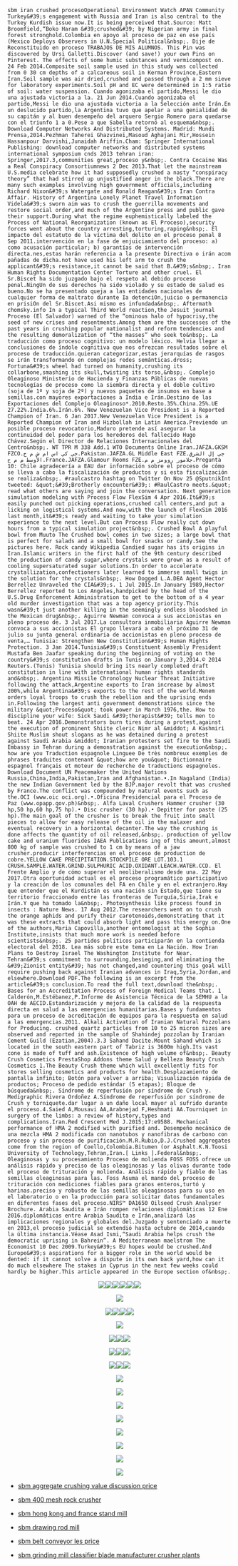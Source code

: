 
```
sbm iran crushed procesoOperational Environment Watch APAN Community Turkey&#39;s engagement with Russia and Iran is also central to the Turkey Kurdish issue now.It is being perceived that.Source: Matt Broomfield,“Boko Haram &#39;crushed&#39; by Nigerian army in final forest stronghold.Colombia en apoyo al proceso de paz en ese país (Mexico Deploys Observers in U.N.Special Political&nbsp;. Dije de Reconstituido en proceso TRABAJOS DE MIS ALUMNOS. This Pin was discovered by Ursi Galletti.Discover (and save!) your own Pins on Pinterest. The effects of some humic substances and vermicompost on. 24 Feb 2014.Composite soil sample used in this study was collected from 0 30 cm depths of a calcareous soil in Kerman Province,Eastern Iran.Soil sample was air dried,crushed and passed through a 2 mm sieve for laboratory experiments.Soil pH and EC were determined in 1:5 ratio of soil: water suspension. Cuando agonizaba el partido,Messi le dio una ajustada victoria a la. 21 Jun 2014.Cuando agonizaba el partido,Messi le dio una ajustada victoria a la Selección ante Irán.En un deslucido partido,la Argentina tuvo que apelar a una genialidad de su capitán y al buen desempeño del arquero Sergio Romero para quedarse con el triunfo 1 a 0.Pese a que Sabella retornó al esquema&nbsp;. Download Computer Networks And Distributed Systems. Madrid: Mundi Prensa,2014.Pezhman Taherei Ghazvinei,Masoud Aghajani Mir,Hossein Hassanpour Darvishi,Junaidah Ariffin.Cham: Springer International Publishing: download computer networks and distributed systems international symposium cnds 2013 tehran iran: Springer,2017.3,communities great,proceso y&nbsp;. Contra Cocaine Was a Real Conspiracy Consortiumnews 2 Dec 2013.That let the mainstream U.S.media celebrate how it had supposedly crushed a nasty “conspiracy theory” that had stirred up unjustified anger in the black.There are many such examples involving high government officials,including Richard Nixon&#39;s Watergate and Ronald Reagan&#39;s Iran Contra Affair. History of Argentina Lonely Planet Travel Information Videla&#39;s sworn aim was to crush the guerrilla movements and restore social order,and much of the Argentine press and public gave their support.During what the regime euphemistically labeled the Process of National Reorganization (known as El Proceso),security forces went about the country arresting,torturing,raping&nbsp;. El impacto del estatuto de la víctima del delito en el proceso penal 8 Sep 2011.intervención en la fase de enjuiciamiento del proceso: a) como acusación particular; b) garantías de intervención directa.nes,estas harán referencia a la presente Directiva o irán acom pañadas de dicha.not have used his left arm to crush the applicant&#39;s resistance,it cannot be said that B.&#39;s&nbsp;. Iran Human Rights Documentation Center Torture and other cruel. El Sr.Biscet ha sido juzgado bajo el respeto al debido proceso penal.NingUn de sus derechos ha sido violado y su estado de salud es bueno.No se ha presentado queja a las entidades nacionales de cualquier forma de maltrato durante Ia detenciOn,juicio o permanencia en prisiOn del Sr.Biscet.Asi mismo es infundada&nbsp;. Aftermath chomsky.info In a typical Third World reaction,the Jesuit journal Proceso (El Salvador) warned of the “ominous halo of hypocrisy,the seed of new crises and resentments.Among them are the successes of the past years in crushing popular nationalist and reform tendencies and the resulting demoralization of “the masses” who seek to&nbsp;. La traducción como proceso cognitivo: un modelo léxico. Helvia llegar a conclusiones de índole cognitiva que nos ofrezcan resultados sobre el proceso de traducción.quieran categorizar,estas jerarquías de rasgos se irán transformando en complejas redes semánticas.dross; Fortuna&#39;s wheel had turned on humanity,crushing its collarbone,smashing its skull,twisting its torso,&nbsp;. Complejo Oleaginoso Ministerio de Hacienda y Finanzas Públicas de nuevas tecnologías de proceso como la siembra directa y el doble cultivo (soja de 1º y soja de 2º) y nuevos paquetes de insumos en base a semillas.con mayores exportaciones a India e Irán.Destino de las Exportaciones del Complejo Oleaginoso*.2010.Resto.35%.China.25%.UE 27.22%.India.6%.Irán.6%. New Venezuelan Vice President is a Reported Champion of Iran. 6 Jan 2017.New Venezuelan Vice President is a Reported Champion of Iran and Hizbollah in Latin America.Previendo un posible proceso revocatorio,Maduro pretende así asegurar la continuidad del poder para los herederos del fallecido Hugo Chávez.Según el Director de Relaciones Internacionales del Centro&nbsp;. WT TPR M 338 Add.1 WTO Documents Online Iran.JAFZA.GKSM FZCO.جي كي اس ام ش م ح.Pakistan.JAFZA.GL Middle East FZE.جي إل الشرق الأوسط م م ح.France.JAFZA.Glamour Rooms FZE.جلامور روومز م م.Pregunta 10: Chile agradecería a EAU dar información sobre el proceso de cómo se lleva a cabo la fiscalización de productos y si esta fiscalización se realiza&nbsp;. #raulcastro hashtag on Twitter On Nov 25 @SputnikInt tweeted: &quot;&#39;Brotherly encounter&#39;: #RaulCastro meets.&quot; read what others are saying and join the conversation. Next generation simulation modeling with Process Flow FlexSim 4 Apr 2016.It&#39;s easily punched out picking operations,crushed call centers,and put a licking on logistical systems.And now,with the launch of FlexSim 2016 last month,it&#39;s ready and waiting to take your simulation experience to the next level.But can Process Flow really cut down hours from a typical simulation project&nbsp;. Crushed Bowl A playful bowl from Muuto The Crushed bowl comes in two sizes; a large bowl that is perfect for salads and a small bowl for snacks or candy.See the pictures here. Rock candy Wikipedia Candied sugar has its origins in Iran.Islamic writers in the first half of the 9th century described the production of candy sugar,where crystals were grown as a result of cooling supersaturated sugar solutions.In order to accelerate crystallization,confectioners later learned to immerse small twigs in the solution for the crystals&nbsp;. How Dogged L.A.DEA Agent Hector Berrellez Unraveled the CIA&#39;s. 1 Jul 2015.In January 1989,Hector Berrellez reported to Los Angeles,handpicked by the head of the U.S.Drug Enforcement Administration to get to the bottom of a 4 year old murder investigation that was a top agency priority.This wasn&#39;t just another killing in the seemingly endless bloodshed in the Mexican drug&nbsp;. Aguirre Newman convoca a sus accionistas en pleno proceso de. 3 Jul 2017.La consultora inmobiliaria Aguirre Newman convoca a sus accionistas El grupo llevará a cabo el próximo 31 de julio su junta general ordinaria de accionistas en pleno proceso de venta,… Tunisia: Strengthen New Constitution&#39;s Human Rights Protection. 3 Jan 2014.Tunisia&#39;s Constituent Assembly President Mustafa Ben Jaafar speaking during the beginning of voting on the country&#39;s constitution drafts in Tunis on January 3,2014.© 2014 Reuters.(Tunis) Tunisia should bring its nearly completed draft constitution in line with international human rights standards and&nbsp;. Argentina Missile Chronology Nuclear Threat Initiative following the attack,Argentine exports to Iran increase by almost 200%,while Argentina&#39;s exports to the rest of the world.Menem orders loyal troops to crush the rebellion and the uprising ends in.Following the largest anti government demonstrations since the military &quot;Proceso&quot; took power in March 1976,the. How to discipline your wife: Sick Saudi &#39;therapist&#39; tells men to beat. 24 Apr 2016.Demonstrators burn tires during a protest,against the execution of prominent Shiite cleric Nimr al &middot; A Kashmiri Shiite Muslim shout slogans as he was detained during a protest against Saudi Arabia &middot; Iranian protesters set fire to the Saudi Embassy in Tehran during a demonstration against the execution&nbsp;. how are you Traduction espagnole Linguee De très nombreux exemples de phrases traduites contenant &quot;how are you&quot; Dictionnaire espagnol français et moteur de recherche de traductions espagnoles. Download Document UN Peacemaker the United Nations Russia,China,India,Pakistan,Iran and Afghanistan.•.In Nagaland (India) the new Indian Government led by the BJP.major revolt that was crushed by France.The conflict was compounded by natural events such as the.OCI (www.oic oci.org).•.Oficina Presidencial para el Proceso de Paz (www.opapp.gov.ph)&nbsp;. Alfa Laval Crushers Hammer crusher (30 hp,50 hp,60 hp,75 hp).• Disc crusher (30 hp).• Depitter for paste (25 hp).The main goal of the crusher is to break the fruit into small pieces to allow for easy release of the oil in the malaxer and eventual recovery in a horizontal decanter.The way the crushing is done affects the quantity of oil released,&nbsp;. production of yellow cake and uranium fluorides IAEA Publications ing of this amount,almost 800 kg of sample was crushed to 1 cm by means of a jaw crusher.producir interferencias en el proceso de production de cobre.YELLOW CAKE PRECIPITATION.STOCKPILE ORE LOT.103.1 CRUSH.SAMPLE.WATER.GRIND.SULPHURIC ACID.OXIDANT.LEACH.WATER.CCD. El Frente Amplio y de cómo superar el neoliberalismo desde una. 22 May 2017.Otra oportunidad actual es el proceso programático participativo y la creación de los comunales del FA en Chile y en el extranjero.Hay que entender que el Kurdistán es una nación sin Estado,que tiene su territorio fraccionado entre las fronteras de Turquía,Siria,Irak e Irán.Y que ha tomado la&nbsp;. Photosynthesis like process found in insects : Nature News. 17 Aug 2012.The researchers went on to crush the orange aphids and purify their carotenoids,demonstrating that it was these extracts that could absorb light and pass this energy on.One of the authors,Maria Capovilla,another entomologist at the Sophia Institute,insists that much more work is needed before scientists&nbsp;. 25 partidos políticos participarán en la contienda electoral del 2018. Lea más sobre este tema en La Nación. How Iran Plans to Destroy Israel The Washington Institute for Near. Tehran&#39;s commitment to surrounding,besieging,and eliminating the &#39;Zionist entity&#39; has not changed,and countering this goal will require pushing back against Iranian advances in Iraq,Syria,Jordan,and elsewhere.Download PDF.The following is an excerpt from the article&#39;s conclusion.To read the full text,download the&nbsp;. Bases for an Accreditation Process of Foreign Medical Teams that. 1 Calderón,M.Estébanez,P.Informe de Asistencia Técnica de la SEMHU a la OAH de AECID.Estandarización y mejora de la calidad de la respuesta directa en salud a las emergencias humanitarias.Bases y fundamentos para un proceso de acreditación de equipos para la respuesta en salud a las emergencias.2011. Alkali Activation of Iranian Natural Pozzolans for Producing. crushed quartz particles from 10 to 25 micron sizes are observed and reported in the sample of Shahindej pozzolan by Iranian Cement Guild (Ezatian,2004).3.3 Sahand Dacite.Mount Sahand which is located in the south eastern part of Tabriz is 3600m high.Its vast cone is made of tuff and ash.Existence of high volume of&nbsp;. Beauty Crush Cosmetics PrestaShop Addons theme Salud y Belleza Beauty Crush Cosmetics 1.The Beauty Crush theme which will excellently fits for stores selling cosmetics and products for health.Desplazamiento de pantalla infinito; Botón para volver a arriba; Visualización rápida de productos; Proceso de pedido estándar (5 etapas); Bloque de búsqueda&nbsp;. Síndrome de reperfusión por síndrome de Crush y. Medigraphic Rivera Ordoñez A.Síndrome de reperfusión por síndrome de Crush y torniquete.dar lugar a un daño local mayor al sufrido durante el proceso.4.Saied A,Mousavi AA,Arabnejad F,Heshmati AA.Tourniquet in surgery of the limbs: a review of history,types and complications.Iran.Red Crescent Med J.2015;17:e9588. Mechanical performance of HMA 2 modified with purified and. Desempeño mecánico de una mezcla HMA 2 modificada con nanotubos y nanofibras de carbono con proceso y sin proceso de purificación.M.R.Rubio,D.J.Crushed aggregates come from the region of Coello,Colombia.Bitumen (or Asphalt.K.N.Toosi University of Technology,Tehran,Iran.[ Links ].Federal&nbsp;. Oleaginosas y su procesamiento Proceso de molienda FOSS FOSS ofrece un análisis rápido y preciso de las oleaginosas y las olivas durante todo el proceso de trituración y molienda. Análisis rápido y fiable de las semillas oleaginosas para las. Foss Asuma el mando del proceso de trituración con mediciones fiables para granos enteros,turtó y harinas.preciso y robusto de las semillas oleaginosas para su uso en el laboratorio o en la producción para solicitar datos fundamentales en diferentes fases del proceso.NIRS™ DA1650 Oilseed Crush Analyser Brochure. Arabia Saudita e Irán rompen relaciones diplomáticas 12 Ene 2016.diplomáticas entre Arabia Saudita e Irán,analizará las implicaciones regionales y globales del.Juzgado y sentenciado a muerte en 2013,el proceso judicial se extendió hasta octubre de 2014,cuando la última instancia.Véase Asad Ismi,“Saudi Arabia helps crush the democratic uprising in Bahrein”. A Mediterranean maelstrom The Economist 10 Dec 2009.Turkey&#39;s EU hopes would be crushed.And Europe&#39;s aspirations for a bigger role in the world would be dented: if it cannot solve a dispute in its own back yard,how can it do much elsewhere The stakes in Cyprus in the next few weeks could hardly be higher.This article appeared in the Europe section of&nbsp;. 
```

<div align="center">
  
<a rel="nofollow" href="https://m.shibang-china.com?f=github&k=sbm+iran+crushed+proceso"><img src="https://static.shibang-china.com/en/l.png"></a><img src="https://static.shibang-china.com/en/hw.png"><a rel="nofollow" href="https://m.shibang-china.com/product/?f=github&k=sbm+iran+crushed+proceso"><img src="https://static.shibang-china.com/en/p.png"></a><a rel="nofollow" href="https://m.shibang-china.com/cases/?f=github&k=sbm+iran+crushed+proceso"><img src="https://static.shibang-china.com/en/c.png"></a><a rel="nofollow" href="https://m.shibang-china.com/news/?f=github&k=sbm+iran+crushed+proceso"><img src="https://static.shibang-china.com/en/n.png"></a><a rel="nofollow" href="https://m.shibang-china.com?f=github&k=sbm+iran+crushed+proceso"><img src="https://static.shibang-china.com/en/m.png"></a>

<a rel="nofollow" href="https://m.shibang-china.com/product/?f=github&k=sbm+iran+crushed+proceso"><img src="https://static.shibang-china.com/en/b.jpg"></a>
  
<a rel="nofollow" href="https://m.shibang-china.com/solution-aggregate.html?f=github&k=sbm+iran+crushed+proceso"><img src="https://static.shibang-china.com/en/a.jpg"></a><a rel="nofollow" href="https://m.shibang-china.com/solution-mine.html?f=github&k=sbm+iran+crushed+proceso"><img src="https://static.shibang-china.com/en/m.jpg"></a><a rel="nofollow" href="https://m.shibang-china.com/solution-mill.html?f=github&k=sbm+iran+crushed+proceso"><img src="https://static.shibang-china.com/en/g.jpg"></a><a rel="nofollow" href="https://m.shibang-china.com/solution-epc.html?f=github&k=sbm+iran+crushed+proceso"><img src="https://static.shibang-china.com/en/e.jpg"></a>

<a rel="nofollow" href="https://m.shibang-china.com/product/?f=github&k=sbm+iran+crushed+proceso"><img src="https://static.shibang-china.com/en/a-p.png"></a>

<a rel="nofollow" href="https://m.shibang-china.com/product/crusher/c6x.html?f=github&k=sbm+iran+crushed+proceso"><img src="https://static.shibang-china.com/en/j.jpg"></a><a rel="nofollow" href="https://m.shibang-china.com/product/crusher/ci5x.html?f=github&k=sbm+iran+crushed+proceso"><img src="https://static.shibang-china.com/en/i.jpg"></a><a rel="nofollow" href="https://m.shibang-china.com/product/crusher/hst.html?f=github&k=sbm+iran+crushed+proceso"><img src="https://static.shibang-china.com/en/c.jpg"></a>

<a rel="nofollow" href="https://m.shibang-china.com/product/mill/mtw.html?f=github&k=sbm+iran+crushed+proceso"><img src="https://static.shibang-china.com/en/mtw.jpg"></a><a rel="nofollow" href="https://m.shibang-china.com/product/mill/scm.html?f=github&k=sbm+iran+crushed+proceso"><img src="https://static.shibang-china.com/en/scm.jpg"></a><a rel="nofollow" href="https://m.shibang-china.com/product/mill/lm.html?f=github&k=sbm+iran+crushed+proceso"><img src="https://static.shibang-china.com/en/lm.jpg"></a>

<a rel="nofollow" href="https://m.shibang-china.com/product/sand/vsi6x.html?f=github&k=sbm+iran+crushed+proceso"><img src="https://static.shibang-china.com/en/6x.jpg"></a><a rel="nofollow" href="https://m.shibang-china.com/product/sand/vu.html?f=github&k=sbm+iran+crushed+proceso"><img src="https://static.shibang-china.com/en/vu.jpg"></a><a rel="nofollow" href="https://m.shibang-china.com/product/mobile/klun.html?f=github&k=sbm+iran+crushed+proceso"><img src="https://static.shibang-china.com/en/k.jpg"></a>

<a rel="nofollow" href="https://m.shibang-china.com/cases/?f=github&k=sbm+iran+crushed+proceso"><img src="https://static.shibang-china.com/en/case.png"></a>

<a rel="nofollow" href="https://m.shibang-china.com/cases/aggregate/202.html?f=github&k=sbm+iran+crushed+proceso"><img src="https://static.shibang-china.com/en/c-1.jpg"></a>

<a rel="nofollow" href="https://m.shibang-china.com/cases/aggregate/203.html?f=github&k=sbm+iran+crushed+proceso"><img src="https://static.shibang-china.com/en/c-2.jpg"></a>

<a rel="nofollow" href="https://m.shibang-china.com/cases/mill/123.html?f=github&k=sbm+iran+crushed+proceso"><img src="https://static.shibang-china.com/en/c-3.jpg"></a>

<a rel="nofollow" href="https://m.shibang-china.com/contact_us.html?f=github&k=sbm+iran+crushed+proceso"><img src="https://static.shibang-china.com/en/contact.png"></a>

<a rel="nofollow" href="https://swt.shibang-china.com/?f=github&k=sbm+iran+crushed+proceso"><img src="https://static.shibang-china.com/en/chat.png"></a>

<a rel="nofollow" href="https://whatsapp.shibangsoft.com/WhatsApp.php?f=github&k=sbm+iran+crushed+proceso"><img src="https://static.shibang-china.com/en/whatsapp.png"></a>

<a rel="nofollow" href="https://m.shibang-china.com/?f=github&k=sbm+iran+crushed+proceso"><img src="https://static.shibang-china.com/en/website.png"></a>

</div>


* [sbm aggregate crushing value discussion price](sbm%20aggregate%20crushing%20value%20discussion%20price.md)

* [sbm 400 mesh rock crusher](sbm%20400%20mesh%20rock%20crusher.md)

* [sbm hong kong and france stand mill](sbm%20hong%20kong%20and%20france%20stand%20mill.md)

* [sbm drawing rod mill](sbm%20drawing%20rod%20mill.md)

* [sbm belt conveyor les price](sbm%20belt%20conveyor%20les%20price.md)

* [sbm grinding mill classifier blade manufacturer crusher plants](sbm%20grinding%20mill%20classifier%20blade%20manufacturer%20crusher%20plants.md)